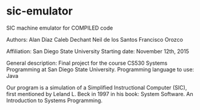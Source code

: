 # sic-emulator
SIC machine emulator for COMPILED code

Authors:
Alan Díaz
Caleb Dechant
Neil de los Santos
Francisco Orozco

Affiliation: San Diego State University
Starting date: November 12th, 2015

General description:
Final project for the course CS530 Systems Programming at San Diego State University.
Programming language to use: Java

Our program is a simulation of a Simplified Instructional Computer (SIC), first mentioned by Leland L. Beck in 1997 in his book: System Software. An Introduction to Systems Programming.

